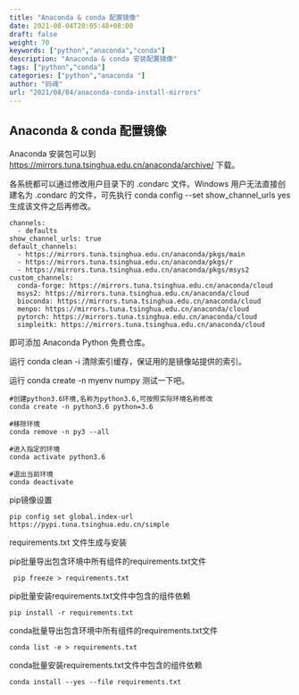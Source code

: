 ```yaml
---
title: "Anaconda & conda 配置镜像"
date: 2021-08-04T20:05:48+08:00
draft: false
weight: 70
keywords: ["python","anaconda","conda"]
description: "Anaconda & conda 安装配置镜像"
tags: ["python","conda"]
categories: ["python","anaconda "]
author: "码魂"
url: "2021/08/04/anaconda-conda-install-mirrors"
---
```

## Anaconda & conda 配置镜像 ##

Anaconda 安装包可以到 https://mirrors.tuna.tsinghua.edu.cn/anaconda/archive/ 下载。

各系统都可以通过修改用户目录下的 .condarc 文件。Windows 用户无法直接创建名为 .condarc 的文件，可先执行 conda config --set show_channel_urls yes 生成该文件之后再修改。



    channels:
      - defaults
    show_channel_urls: true
    default_channels:
      - https://mirrors.tuna.tsinghua.edu.cn/anaconda/pkgs/main
      - https://mirrors.tuna.tsinghua.edu.cn/anaconda/pkgs/r
      - https://mirrors.tuna.tsinghua.edu.cn/anaconda/pkgs/msys2
    custom_channels:
      conda-forge: https://mirrors.tuna.tsinghua.edu.cn/anaconda/cloud
      msys2: https://mirrors.tuna.tsinghua.edu.cn/anaconda/cloud
      bioconda: https://mirrors.tuna.tsinghua.edu.cn/anaconda/cloud
      menpo: https://mirrors.tuna.tsinghua.edu.cn/anaconda/cloud
      pytorch: https://mirrors.tuna.tsinghua.edu.cn/anaconda/cloud
      simpleitk: https://mirrors.tuna.tsinghua.edu.cn/anaconda/cloud

即可添加 Anaconda Python 免费仓库。

运行 conda clean -i 清除索引缓存，保证用的是镜像站提供的索引。

运行 conda create -n myenv numpy 测试一下吧。

    #创建python3.6环境,名称为python3.6,可按照实际环境名称修改
    conda create -n python3.6 python=3.6
    
    #移除环境
    conda remove -n py3 --all

    #进入指定的环境
    conda activate python3.6

    #退出当前环境
    conda deactivate

pip镜像设置

    pip config set global.index-url https://pypi.tuna.tsinghua.edu.cn/simple



requirements.txt 文件生成与安装

pip批量导出包含环境中所有组件的requirements.txt文件

     pip freeze > requirements.txt

pip批量安装requirements.txt文件中包含的组件依赖

    pip install -r requirements.txt

conda批量导出包含环境中所有组件的requirements.txt文件

    conda list -e > requirements.txt

conda批量安装requirements.txt文件中包含的组件依赖

    conda install --yes --file requirements.txt
